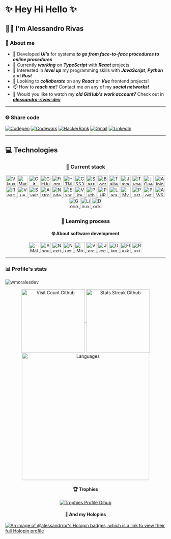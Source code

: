 # ✨ Hey Hi Hello ✨

## 👋🏻 I’m Alessandro Rivas

### 💫 About me

- 💯 Developed ***UI's*** for systems ***to go from face-to-face procedures to online procedures***
- 🔭 Currently ***working*** on ***TypeScript*** with ***React*** projects
- 👀 Interested in ***level up*** my programming skills with ***JavaScript***, ***Python*** and ***Rust***
- 💞️ Looking to ***collaborate*** on any ***React*** or ***Vue*** frontend projects!
- 📫 How to ***reach me***? Contact me on any of my ***social networks!***
- 🍷 Would you like to watch my ***old GitHub's work account?*** Check out in ***[alessandro-rivas-dev](https://github.com/alessandro-rivas-dev)***

---

### 🌐 Share code

[![Codepen](https://img.shields.io/static/v1?style=for-the-badge&message=CodePen&color=000000&logo=CodePen&logoColor=FFFFFF&label=)](https://codepen.io/alessandrror)
[![Codewars](https://img.shields.io/static/v1?style=for-the-badge&message=Codewars&color=B1361E&logo=Codewars&logoColor=FFFFFF&label=)](https://www.codewars.com/users/Alessandrror)
[![HackerRank](https://img.shields.io/static/v1?style=for-the-badge&message=HackerRank&color=2DC866&logo=HackerRank&logoColor=FFFFFF&label=)](https://www.hackerrank.com/profile/Alessandrror)
[![Gmail](https://img.shields.io/static/v1?style=for-the-badge&message=Gmail&color=EA4335&logo=Gmail&logoColor=FFFFFF&label=)](mailto:ssandrorivas@gmail.com)
[![LinkedIn](https://img.shields.io/static/v1?style=for-the-badge&message=LinkedIn&color=0A66C2&logo=LinkedIn&logoColor=FFFFFF&label=)](https://linkedin.com/in/alessandrror)
<!-- [![Instagram](https://img.shields.io/static/v1?style=for-the-badge&message=Instagram&color=E4405F&logo=Instagram&logoColor=FFFFFF&label=)](https://instagram.com/alessandrro.r)
[![Spotify](https://img.shields.io/static/v1?style=for-the-badge&message=Spotify&color=1DB954&logo=Spotify&logoColor=FFFFFF&label=)](https://open.spotify.com/user/uninsolent?si=c9edc4229fb24fa4)
[![Discord](https://img.shields.io/static/v1?style=for-the-badge&message=Discord&color=5865F2&logo=Discord&logoColor=FFFFFF&label=)](https://discord.com/users/409197150963236884) -->

---

## 💻 Technologies

<h3 align="center">🎒 Current stack</h3>
<p align="center">
    <a href="https://code.visualstudio.com/">
        <img src="https://skillicons.dev/icons?i=vscode" width="32px" alt="Visual Studio Code">
    </a>
    <a href="https://www.markdownguide.org/">
        <img src="https://skillicons.dev/icons?i=markdown" width="32px" alt="Markdown">
    </a>
    <a href="https://git-scm.com/">
        <img src="https://skillicons.dev/icons?i=git" width="32px" alt="Git">
    </a>
    <a href="https://github.com/">
        <img src="https://skillicons.dev/icons?i=github" width="32px" alt="GitHub">
    </a>
    <a href="https://www.figma.com/">
        <img src="https://skillicons.dev/icons?i=figma" width="32px" alt="Figma">
    </a>
    <a href="https://developer.mozilla.org/en-US/docs/Web/HTML">
        <img src="https://skillicons.dev/icons?i=html" width="32px" alt="HTML5">
    </a>
    <a href="https://developer.mozilla.org/en-US/docs/Web/CSS">
        <img src="https://skillicons.dev/icons?i=css" width="32px" alt="CSS3">
    </a>
    <a href="https://sass-lang.com/">
        <img src="https://skillicons.dev/icons?i=sass" width="32px" alt="Sass">
    </a>
    <a href="https://getbootstrap.com/">
        <img src="https://skillicons.dev/icons?i=bootstrap" width="32px" alt="Bootstrap">
    </a>
    <a href="https://tailwindcss.com/">
        <img src="https://skillicons.dev/icons?i=tailwindcss" width="32px" alt="Tailwind CSS">
    </a>
    <a href="https://developer.mozilla.org/en-US/docs/Web/JavaScript">
        <img src="https://skillicons.dev/icons?i=js" width="32px" alt="JavaScript">
    </a>
    <a href="https://www.typescriptlang.org/">
        <img src="https://skillicons.dev/icons?i=ts" width="32px" alt="TypeScript">
    </a>
    <a href="https://jquery.com/">
        <img src="https://skillicons.dev/icons?i=jquery" width="32px" alt="jQuery">
    </a>
    <a href="https://alpinejs.dev/">
        <img src="https://skillicons.dev/icons?i=alpinejs" width="32px" alt="Alpine">
    </a>
    <a href="https://react.dev/">
        <img src="https://skillicons.dev/icons?i=react" width="32px" alt="React">
    </a>
    <a href="https://vuejs.org/">
        <img src="https://skillicons.dev/icons?i=vue" width="32px" alt="Vue">
    </a>
    <a href="https://svelte.dev/">
        <img src="https://skillicons.dev/icons?i=svelte" width="32px" alt="Svelte">
    </a>
    <a href="https://astro.build/">
        <img src="https://skillicons.dev/icons?i=astro" width="32px" alt="Astro">
    </a>
    <a href="https://nodejs.org/en">
        <img src="https://skillicons.dev/icons?i=nodejs" width="32px" alt="Node.js">
    </a>
    <a href="https://expressjs.com/">
        <img src="https://skillicons.dev/icons?i=express" width="32px" alt="Express">
    </a>
    <a href="https://vitejs.dev/">
        <img src="https://skillicons.dev/icons?i=vite" width="32px" alt="Vite">
    </a>
    <a href="https://www.python.org/">
        <img src="https://skillicons.dev/icons?i=py" width="32px" alt="Python">
    </a>
    <a href="https://php.net/">
        <img src="https://skillicons.dev/icons?i=php" width="32px" alt="PHP">
    </a>
    <a href="https://laravel.com/">
        <img src="https://skillicons.dev/icons?i=laravel" width="32px" alt="Laravel">
    </a>
    <a href="https://www.mysql.com/">
        <img src="https://skillicons.dev/icons?i=mysql" width="32px" alt="MySQL">
    </a>
    <a href="https://www.postgresql.org/">
        <img src="https://skillicons.dev/icons?i=postgresql" width="32px" alt="PostgreSQL">
    </a>
    <a href="https://www.postman.com/">
        <img src="https://skillicons.dev/icons?i=postman" width="32px" alt="Postman">
    </a>
    <a href="https://aws.amazon.com/">
        <img src="https://skillicons.dev/icons?i=aws" width="32px" alt="AWS">
    </a>
    <a href="https://cloud.google.com/">
        <img src="https://skillicons.dev/icons?i=gcp" width="32px" alt="Google Cloud Platform">
    </a>
    <a href="https://linuxmint.com/">
        <img src="https://skillicons.dev/icons?i=linux" width="32px" alt="Linux">
    </a>
    <a href="https://www.docker.com/">
        <img src="https://skillicons.dev/icons?i=docker" width="32px" alt="Docker">
    </a>
</p>

##
<h3 align="center">📖 Learning process</h3>
<h4 align="center">🤓 About software development</h4>
<p align="center">
    <a href="https://mui.com/">
        <img src="https://skillicons.dev/icons?i=materialui" width="32px" alt="MaterialUI">
    </a>
    <a href="https://angular.dev/">
        <img src="https://skillicons.dev/icons?i=angular" width="32px" alt="Angular">
    </a>
    <a href="https://nextjs.org/">
        <img src="https://skillicons.dev/icons?i=nextjs" width="32px" alt="Nextjs">
    </a>
    <a href="https://nuxt.com/">
        <img src="https://skillicons.dev/icons?i=nuxt" width="32px" alt="Nuxt">
    </a>
    <a href="https://www.mongodb.com/">
        <img src="https://skillicons.dev/icons?i=mongodb" width="32px" alt="MongoDB">
    </a>
    <a href="https://vercel.com/">
        <img src="https://skillicons.dev/icons?i=vercel" width="32px" alt="Vercel">
    </a>
    <a href="https://jestjs.io/">
        <img src="https://skillicons.dev/icons?i=jest" width="32px" alt="Jest">
    </a>
    <a href="https://www.djangoproject.com/">
        <img src="https://skillicons.dev/icons?i=django" width="32px" alt="Django">
    </a>
    <a href="https://flask.palletsprojects.com/en/2.3.x/">
        <img src="https://skillicons.dev/icons?i=flask" width="32px" alt="Flask">
    </a>
    <a href="https://www.rust-lang.org/">
        <img src="https://skillicons.dev/icons?i=rust" width="32px" alt="Rust">
    </a>
</p>
<!-- <h4 align="center">🕹️ About systems</h4>
<p align="center" width="200">
    <a href="https://www.gnu.org/">
        <img src="https://skillicons.dev/icons?i=bash" width="32px" alt="bash">
    </a>
    <a href="https://www.vim.org/">
        <img src="https://skillicons.dev/icons?i=vim" width="32px" alt="vim">
    </a>
</p>
<h4 align="center">☁ About DevOps</h4>
<p align="center" width="200">
    <a href="">
        <img src="https://skillicons.dev/icons?i=azure" width="32px" alt="Azure">
    </a>
    </a>
    <a href="">
        <img src="https://skillicons.dev/icons?i=postgresql" width="32px" alt="Postgres SQL">
    </a>
    <a href="https://tauri.app/">
        <img src="https://skillicons.dev/icons?i=tauri" width="32px" alt="Tauri">
    </a>
    <a href="https://firebase.google.com/">
        <img src="https://skillicons.dev/icons?i=firebase" width="32px" alt="Firebase">
    </a>
</p>
<h4 align="center">🤖 About machine learning</h4>
<p align="center" width="200">
    <a href="https://pytorch.org/">
        <img src="https://skillicons.dev/icons?i=pytorch" width="32px" alt="Pytorch">
    </a>
    <a href="https://www.tensorflow.org/">
        <img src="https://skillicons.dev/icons?i=tensorflow" width="32px" alt="TensorFlow">
    </a>
</p>
<h4 align="center">🏀 About IOT as a hobby</h4>
<p align="center" width="200">
    <a href="https://www.arduino.cc/">
        <img src="https://skillicons.dev/icons?i=arduino" width="32px" alt="Arduino">
    </a>
    <a href="https://www.raspberrypi.org/">
        <img src="https://skillicons.dev/icons?i=raspberrypi" width="32px" alt="Raspberry">
    </a>
</p> -->
<!-- Lock for later -->
<!-- <a href="https://deno.com/">
        <img src="https://skillicons.dev/icons?i=deno" width="32px" alt="Deno">
    </a>
    <a href="https://about.gitlab.com/">
        <img src="https://skillicons.dev/icons?i=gitlab" width="32px" alt="Gitlab">
    </a>
    <a href="https://www.docker.com/">
        <img src="https://skillicons.dev/icons?i=docker" width="32px" alt="Docker">
    </a>
    <a href="https://kubernetes.io/">
        <img src="https://skillicons.dev/icons?i=kubernetes" width="32px" alt="Kubernetes">
    </a>
    <a href="https://www.electronjs.org/">
        <img src="https://skillicons.dev/icons?i=electron" width="32px" alt="Electron">
    </a>
    <a href="https://fastapi.tiangolo.com/">
        <img src="https://skillicons.dev/icons?i=fastapi" width="32px" alt="Fastapi">
    </a>
    <a href="https://graphql.org/">
        <img src="https://skillicons.dev/icons?i=graphql" width="32px" alt="Graphql">
    </a>
    <a href="https://nestjs.com/">
        <img src="https://skillicons.dev/icons?i=nestjs" width="32px" alt="Nestjs">
    </a>
    <a href="https://threejs.org/">
        <img src="https://skillicons.dev/icons?i=threejs" width="32px" alt="Threejs">
    </a>
    <a href="">
        <img src="https://skillicons.dev/icons?i=cs" width="32px" alt="C sharp">
    </a>
    <a href="">
        <img src="https://skillicons.dev/icons?i=cpp" width="32px" alt="C plus plus">
    </a>
    <a href="">
        <img src="https://skillicons.dev/icons?i=dotnet" width="32px" alt="Dotnet">
    </a>
    <a href="">
        <img src="https://skillicons.dev/icons?i=dotnet" width="32px" alt="Dotnet">
    </a>
    <a href="https://bun.sh/">
        <img src="https://skillicons.dev/icons?i=bun" width="32px" alt="Bun">
    </a> -->

---

<h3>📊 Profile's stats</h3>
<p align="left"> <img src="https://komarev.com/ghpvc/?username=lessandrror&label=Profile%20Views&color=171717&icon=4&pretty=true&style=flat" alt="wmoralesdev" /> </p>
<p align="center">
</p>
<!-- To add more stats use: &show=reviews,discussions_started,discussions_answered,prs_merged,prs_merged_percentage in the query params -->
<p align="center">
    <a href="https://github-readme-stats.vercel.app/">
        <img height="200" align="center" src="https://github-readme-stats.vercel.app/api?username=alessandrror&theme=dark&hide_border=true&show_icons=true&bg_color=00000000&" alt="Visit Count Github">
    </a>
    <a href="https://github-readme-streak-stats.herokuapp.com/">
        <img height="200" align="center" src="https://github-readme-streak-stats.herokuapp.com/?user=alessandrror&theme=transparent&hide_border=true" alt="Stats Streak Github">
    </a>
    <a href="https://github-readme-stats.vercel.app/">
        <img height="400" align="center" src="https://github-readme-stats.vercel.app/api/top-langs/?username=alessandrror&theme=dark&bg_color=00000000&hide_border=true&layout=compact&langs_count=20" alt="Languages">
    </a>
</p>
<h4 align="center">🏆 Trophies</h4>
<p align="center">
    <a href="https://github-profile-trophy.vercel.app/">
        <img src="https://github-profile-trophy.vercel.app/?username=alessandrror&theme=darkhub&no-frame=true&margin-w=15&margin-h=15&bg=true&column=7" alt="Trophies Profile Gihub">
    </a>
</p>

<h4 align="center">🦖 And my Holopins</h4>

[![An image of @alessandrror's Holopin badges, which is a link to view their full Holopin profile](https://holopin.me/alessandrror)](https://holopin.io/@alessandrror)

<!-- #### 🐦 Latest Tweet
[![](https://gtce.itsvg.in/api?username=Alessandrror)](https://github.com/VishwaGauravIn/github-twitter-card-embed) -->
<!-- ### ✍️ Random Dev Quote
![](https://quotes-github-readme.vercel.app/api?type=horizontal&theme=radical) -->

<!-- <p>
  <img src="https://spotify-github-profile.vercel.app/api/view?uid=11147618695&cover_image=true&theme=novatorem&show_offline=true&background_color=121212&interchange=false&bar_color=53b14f&bar_color_cover=false">
  <img src="https://spotify-recently-played-readme.vercel.app/api?user=uninsolent&count=10">
</p> -->
